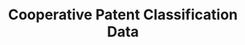 ---
bigquery: https://console.cloud.google.com/bigquery?p=patents-public-data&d=cpc&page=dataset
citation: '“Cooperative Patent Classification” by the EPO and USPTO, for public use. '
contributors: EPO, USPTO
cost: None
description: Cooperative Patent Classification Data contains the scheme and definitions
  of the Cooperative Patent Classification system for classifying patent documents.
  The CPC is the result of a partnership between the EPO and the USPTO in their joint
  effort to develop a common, internationally compatible classification system for
  technical documents, in particular patent publications, which will be used by both
  offices in the patent granting process
documentation: https://www.cooperativepatentclassification.org/cpcSchemeAndDefinitions
last_edit: 04/09/2022, 06:54:10
location: https://www.cooperativepatentclassification.org/index
maintained_by: USPTO, EPO
schema_fields:
- breakdownCode
- informativeReferences
- children
- notAllocatable
- parents
- titleFull
- date_revised
- definition
- applicationReferences
- glossary
- residualReferences
- titlePart
- synonyms
- sizeCache
- limitingReferences
- informative_references
- child_groups
- status
- additional_only
- residual_references
- dateRevised
- ipc_concordant
- symbol
- title_part
- limiting_references
- title_full
- childGroups
- ipcConcordant
- application_references
- breakdown_code
- level
- not_allocatable
shortname: cooperative_patent_classification
tags:
- patents
- science
title: Cooperative Patent Classification Data
uuid: 984374a7-16e9-4b35-9445-458daceb01bf
---